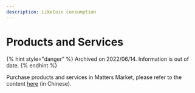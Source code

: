 ```yaml
---
description: LikeCoin consumption
---
```


# Products and Services

{% hint style="danger" %}
Archived on 2022/06/14. Information is out of date.
{% endhint %}

Purchase products and services in Matters Market, please refer to the content [here](https://docs.like.co/v/zh/user-guide/likecoin-token/products-and-services) (in Chinese).
